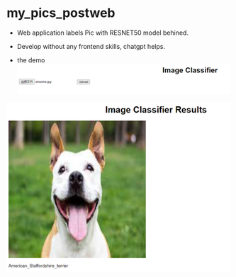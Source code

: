# my_pics_postweb
* Web application labels Pic with RESNET50 model behined.  

* Develop without any frontend skills, chatgpt helps.

* the demo  
![home](app/static/220336.png )  

![he is dog](app/static/215313.png)

